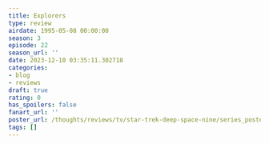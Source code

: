 ```yaml
---
title: Explorers
type: review
airdate: 1995-05-08 00:00:00
season: 3
episode: 22
season_url: ''
date: 2023-12-10 03:35:11.302718
categories:
- blog
- reviews
draft: true
rating: 0
has_spoilers: false
fanart_url: ''
poster_url: /thoughts/reviews/tv/star-trek-deep-space-nine/series_poster.jpg
tags: []
---
```


